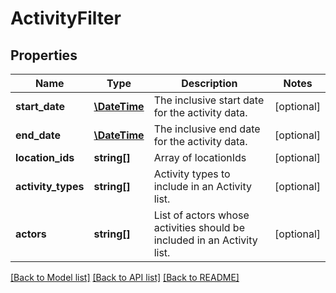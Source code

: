 # ActivityFilter

## Properties
Name | Type | Description | Notes
------------ | ------------- | ------------- | -------------
**start_date** | [**\DateTime**](Date.md) | The inclusive start date for the activity data. | [optional] 
**end_date** | [**\DateTime**](Date.md) | The inclusive end date for the activity data. | [optional] 
**location_ids** | **string[]** | Array of locationIds | [optional] 
**activity_types** | **string[]** | Activity types to include in an Activity list. | [optional] 
**actors** | **string[]** | List of actors whose activities should be included in an Activity list. | [optional] 

[[Back to Model list]](../README.md#documentation-for-models) [[Back to API list]](../README.md#documentation-for-api-endpoints) [[Back to README]](../README.md)


